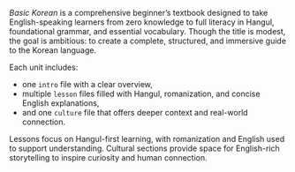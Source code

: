*Basic Korean* is a comprehensive beginner’s textbook designed to take English-speaking learners from zero knowledge to full literacy in Hangul, foundational grammar, and essential vocabulary. Though the title is modest, the goal is ambitious: to create a complete, structured, and immersive guide to the Korean language.

Each unit includes:
- one `intro` file with a clear overview,
- multiple `lesson` files filled with Hangul, romanization, and concise English explanations,
- and one `culture` file that offers deeper context and real-world connection.

Lessons focus on Hangul-first learning, with romanization and English used to support understanding. Cultural sections provide space for English-rich storytelling to inspire curiosity and human connection.
